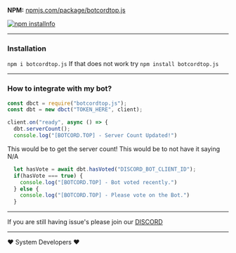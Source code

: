 **NPM:** [npmjs.com/package/botcordtop.js](https://www.npmjs.com/package/botcordtop.js/)<br>



<a href="https://nodei.co/npm/botcordtop.js"><img src="https://nodei.co/npm/botcordtop.js.png?downloads=true&stars=true" alt="npm installnfo" /></a>

---

### Installation

`npm i botcordtop.js` If that does not work try `npm install botcordtop.js`

---

### How to integrate with my bot?

```js
const dbct = require("botcordtop.js");
const dbt = new dbct("TOKEN_HERE", client);

client.on("ready", async () => {
  dbt.serverCount();
  console.log("[BOTCORD.TOP] - Server Count Updated!")
```

This would be to get the server count! This would be to not have it saying N/A

```js
  let hasVote = await dbt.hasVoted("DISCORD_BOT_CLIENT_ID");
  if(hasVote === true) {
    console.log("[BOTCORD.TOP] - Bot voted recently.")
  } else {
    console.log("[BOTCORD.TOP] - Please vote on the Bot.")
  }
```

---

If you are still having issue's please join our [DISCORD](https://botcord.top/discord)

---


❤️ System Developers ❤️ 
